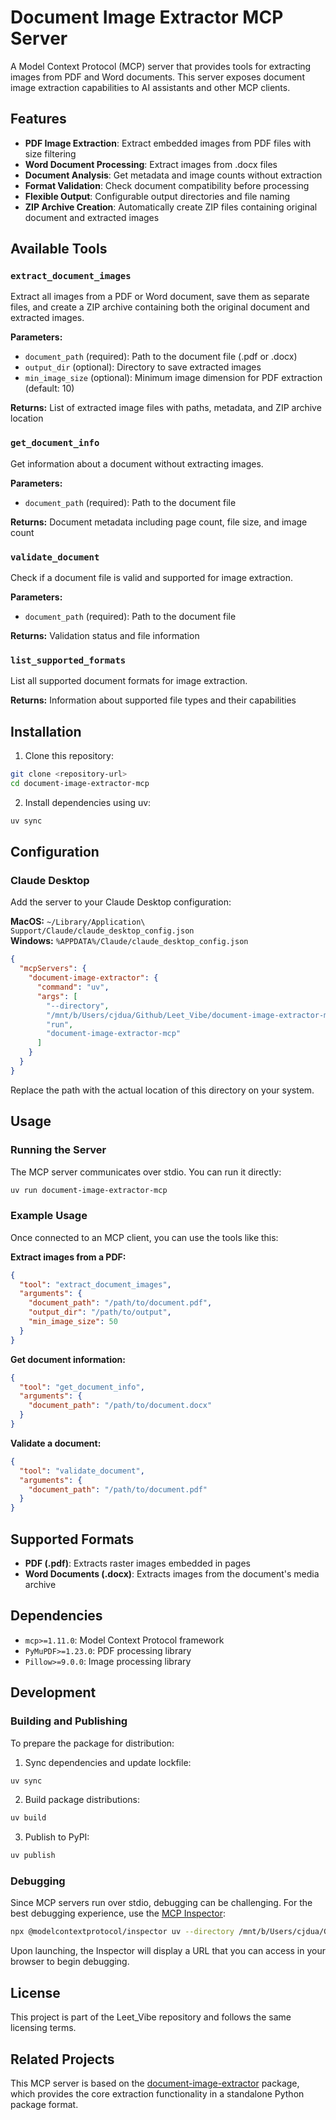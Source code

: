 # Document Image Extractor MCP Server

A Model Context Protocol (MCP) server that provides tools for extracting images from PDF and Word documents. This server exposes document image extraction capabilities to AI assistants and other MCP clients.

## Features

- **PDF Image Extraction**: Extract embedded images from PDF files with size filtering
- **Word Document Processing**: Extract images from .docx files  
- **Document Analysis**: Get metadata and image counts without extraction
- **Format Validation**: Check document compatibility before processing
- **Flexible Output**: Configurable output directories and file naming
- **ZIP Archive Creation**: Automatically create ZIP files containing original document and extracted images

## Available Tools

### `extract_document_images`

Extract all images from a PDF or Word document, save them as separate files, and create a ZIP archive containing both the original document and extracted images.

**Parameters:**
- `document_path` (required): Path to the document file (.pdf or .docx)
- `output_dir` (optional): Directory to save extracted images
- `min_image_size` (optional): Minimum image dimension for PDF extraction (default: 10)

**Returns:** List of extracted image files with paths, metadata, and ZIP archive location

### `get_document_info`
Get information about a document without extracting images.

**Parameters:**
- `document_path` (required): Path to the document file

**Returns:** Document metadata including page count, file size, and image count

### `validate_document`
Check if a document file is valid and supported for image extraction.

**Parameters:**
- `document_path` (required): Path to the document file

**Returns:** Validation status and file information

### `list_supported_formats`
List all supported document formats for image extraction.

**Returns:** Information about supported file types and their capabilities

## Installation

1. Clone this repository:
```bash
git clone <repository-url>
cd document-image-extractor-mcp
```

2. Install dependencies using uv:
```bash
uv sync
```

## Configuration

### Claude Desktop

Add the server to your Claude Desktop configuration:

**MacOS:** `~/Library/Application\ Support/Claude/claude_desktop_config.json`  
**Windows:** `%APPDATA%/Claude/claude_desktop_config.json`

```json
{
  "mcpServers": {
    "document-image-extractor": {
      "command": "uv",
      "args": [
        "--directory",
        "/mnt/b/Users/cjdua/Github/Leet_Vibe/document-image-extractor-mcp",
        "run",
        "document-image-extractor-mcp"
      ]
    }
  }
}
```

Replace the path with the actual location of this directory on your system.

## Usage

### Running the Server

The MCP server communicates over stdio. You can run it directly:

```bash
uv run document-image-extractor-mcp
```

### Example Usage

Once connected to an MCP client, you can use the tools like this:

**Extract images from a PDF:**
```json
{
  "tool": "extract_document_images",
  "arguments": {
    "document_path": "/path/to/document.pdf",
    "output_dir": "/path/to/output",
    "min_image_size": 50
  }
}
```

**Get document information:**
```json
{
  "tool": "get_document_info",
  "arguments": {
    "document_path": "/path/to/document.docx"
  }
}
```

**Validate a document:**
```json
{
  "tool": "validate_document",
  "arguments": {
    "document_path": "/path/to/document.pdf"
  }
}
```

## Supported Formats

- **PDF (.pdf)**: Extracts raster images embedded in pages
- **Word Documents (.docx)**: Extracts images from the document's media archive

## Dependencies

- `mcp>=1.11.0`: Model Context Protocol framework
- `PyMuPDF>=1.23.0`: PDF processing library
- `Pillow>=9.0.0`: Image processing library

## Development

### Building and Publishing

To prepare the package for distribution:

1. Sync dependencies and update lockfile:
```bash
uv sync
```

2. Build package distributions:
```bash
uv build
```

3. Publish to PyPI:
```bash
uv publish
```

### Debugging

Since MCP servers run over stdio, debugging can be challenging. For the best debugging experience, use the [MCP Inspector](https://github.com/modelcontextprotocol/inspector):

```bash
npx @modelcontextprotocol/inspector uv --directory /mnt/b/Users/cjdua/Github/Leet_Vibe/document-image-extractor-mcp run document-image-extractor-mcp
```

Upon launching, the Inspector will display a URL that you can access in your browser to begin debugging.

## License

This project is part of the Leet_Vibe repository and follows the same licensing terms.

## Related Projects

This MCP server is based on the [document-image-extractor](../document-image-extractor/) package, which provides the core extraction functionality in a standalone Python package format.